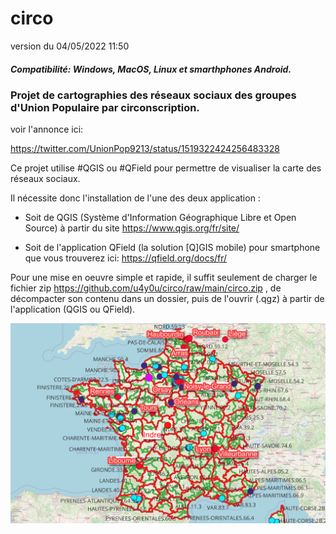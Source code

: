 # circo

version du 04/05/2022 11:50

##### Compatibilité: Windows, MacOS, Linux et smarthphones Android.

### Projet de cartographies des réseaux sociaux des groupes d'Union Populaire par circonscription.

voir l'annonce ici:

https://twitter.com/UnionPop9213/status/1519322424256483328



Ce projet utilise #QGIS ou #QField pour permettre de visualiser la carte des réseaux sociaux.

Il nécessite donc l'installation de l'une des deux application :

- Soit de QGIS (Système d'Information Géographique Libre et Open Source) à partir du site https://www.qgis.org/fr/site/

- Soit de l'application QField (la solution [Q]GIS mobile) pour smartphone que vous trouverez ici: https://qfield.org/docs/fr/

Pour une mise en oeuvre simple et rapide, il suffit seulement de charger le fichier zip https://github.com/u4y0u/circo/raw/main/circo.zip , de décompacter son contenu dans un dossier, puis de l'ouvrir (.qgz) à partir de l'application (QGIS ou QField).




![circo_preview0](https://github.com/u4y0u/circo/raw/main/circo_preview0.png)


